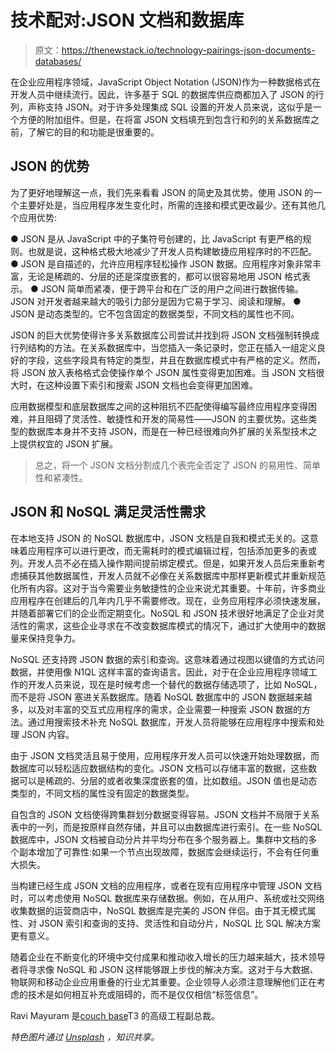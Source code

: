 # 技术配对:JSON 文档和数据库

> 原文：<https://thenewstack.io/technology-pairings-json-documents-databases/>

在企业应用程序领域，JavaScript Object Notation (JSON)作为一种数据格式在开发人员中继续流行。因此，许多基于 SQL 的数据库供应商都加入了 JSON 的行列，声称支持 JSON。对于许多处理集成 SQL 设置的开发人员来说，这似乎是一个方便的附加组件。但是，在将富 JSON 文档填充到包含行和列的关系数据库之前，了解它的目的和功能是很重要的。

## JSON 的优势

为了更好地理解这一点，我们先来看看 JSON 的简史及其优势。使用 JSON 的一个主要好处是，当应用程序发生变化时，所需的连接和模式更改最少。还有其他几个应用优势:

● JSON 是从 JavaScript 中的子集符号创建的，比 JavaScript 有更严格的规则。也就是说，这种格式极大地减少了开发人员构建敏捷应用程序时的不匹配。
● JSON 是自描述的，允许应用程序轻松操作 JSON 数据。应用程序对象非常丰富，无论是稀疏的、分层的还是深度嵌套的，都可以很容易地用 JSON 格式表示。
● JSON 简单而紧凑，便于跨平台和在广泛的用户之间进行数据传输。JSON 对开发者越来越大的吸引力部分是因为它易于学习、阅读和理解。
● JSON 是动态类型的。它不包含固定的数据类型，不同文档的属性也不同。

JSON 的巨大优势使得许多关系数据库公司尝试并找到将 JSON 文档强制转换成行列结构的方法。在关系数据库中，当您插入一条记录时，您正在插入一组定义良好的字段，这些字段具有特定的类型，并且在数据库模式中有严格的定义。然而，将 JSON 放入表格格式会使操作单个 JSON 属性变得更加困难。当 JSON 文档很大时，在这种设置下索引和搜索 JSON 文档也会变得更加困难。

应用数据模型和底层数据库之间的这种阻抗不匹配使得编写最终应用程序变得困难，并且阻碍了灵活性、敏捷性和开发的简易性——JSON 的主要优势。这些类型的数据库本身并不支持 JSON，而是在一种已经很难向外扩展的关系型技术之上提供权宜的 JSON 扩展。

> 总之，将一个 JSON 文档分割成几个表完全否定了 JSON 的易用性、简单性和紧凑性。

## JSON 和 NoSQL 满足灵活性需求

在本地支持 JSON 的 NoSQL 数据库中，JSON 文档是自我和模式无关的。这意味着应用程序可以进行更改，而无需耗时的模式编辑过程，包括添加更多的表或列。开发人员不必在插入操作期间提前绑定模式。但是，如果开发人员后来重新考虑捕获其他数据属性，开发人员就不必像在关系数据库中那样更新模式并重新规范化所有内容。这对于当今需要业务敏捷性的企业来说尤其重要。十年前，许多商业应用程序在创建后的几年内几乎不需要修改。现在，业务应用程序必须快速发展，并随着部署它们的企业而定期变化。NoSQL 和 JSON 技术很好地满足了企业对灵活性的需求，这些企业寻求在不改变数据库模式的情况下，通过扩大使用中的数据量来保持竞争力。

NoSQL 还支持跨 JSON 数据的索引和查询。这意味着通过视图以键值的方式访问数据，并使用像 N1QL 这样丰富的查询语言。因此，对于在企业应用程序领域工作的开发人员来说，现在是时候考虑一个替代的数据存储选项了，比如 NoSQL，而不是将 JSON 塞进关系数据库。随着 NoSQL 数据库中的 JSON 数据越来越多，以及对丰富的交互式应用程序的需求，企业需要一种搜索 JSON 数据的方法。通过用搜索技术补充 NoSQL 数据库，开发人员将能够在应用程序中搜索和处理 JSON 内容。

由于 JSON 文档灵活且易于使用，应用程序开发人员可以快速开始处理数据，而数据库可以轻松适应数据结构的变化。JSON 文档可以存储丰富的数据，这些数据可以是稀疏的、分层的或者收集深度嵌套的值，比如数组。JSON 值也是动态类型的，不同文档的属性没有固定的数据类型。

自包含的 JSON 文档使得跨集群划分数据变得容易。JSON 文档并不局限于关系表中的一列，而是按原样自然存储，并且可以由数据库进行索引。在一些 NoSQL 数据库中，JSON 文档被自动分片并平均分布在多个服务器上。集群中文档的多个副本增加了可靠性:如果一个节点出现故障，数据库会继续运行，不会有任何重大损失。

当构建已经生成 JSON 文档的应用程序，或者在现有应用程序中管理 JSON 文档时，可以考虑使用 NoSQL 数据库来存储数据。例如，在从用户、系统或社交网络收集数据的运营商店中，NoSQL 数据库是完美的 JSON 伴侣。由于其无模式属性、对 JSON 索引和查询的支持、灵活性和自动分片，NoSQL 比 SQL 解决方案更有意义。

随着企业在不断变化的环境中交付成果和推动收入增长的压力越来越大，技术领导者将寻求像 NoSQL 和 JSON 这样能够跟上步伐的解决方案。这对于与大数据、物联网和移动企业应用重叠的行业尤其重要。企业领导人必须注意理解他们正在考虑的技术是如何相互补充或阻碍的，而不是仅仅相信“标签信息”。

Ravi Mayuram 是[couch base](http://www.couchbase.com/)T3 的高级工程副总裁。

*特色图片通过 [Unsplash](https://unsplash.com/) ，知识共享。*

<svg xmlns:xlink="http://www.w3.org/1999/xlink" viewBox="0 0 68 31" version="1.1"><title>Group</title> <desc>Created with Sketch.</desc></svg>